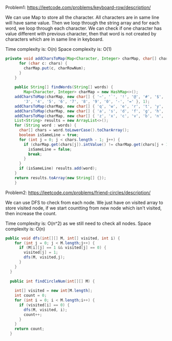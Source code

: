 Problem1: https://leetcode.com/problems/keyboard-row/description/

We can use Map to store all the character. All characters are in same line will have same value. 
Then we loop through the string array and for each word, we loop through each character. 
We can check if one character has value different with previous character, then that word is not created by characters which are in same line in keyboard.

Time complexity is: O(n)
Space complexity is: O(1)

```java
private void addCharsToMap(Map<Character, Integer> charMap, char[] chars, int charRowNum) {
      for (char c: chars) {
        charMap.put(c, charRowNum);
      }
    }  
  
    public String[] findWords(String[] words) {
        Map<Character, Integer> charMap = new HashMap<>();
    addCharsToMap(charMap, new char[] { '~', '`', '!', '@', '#', '$', '%', '^', '&', '*', '(', ')', '_', '+', '1', '2',
        '3', '4', '5', '6', '7', '8', '9', '0', '-', '=' }, 1);
    addCharsToMap(charMap, new char[] { 'q', 'w', 'e', 'r', 't', 'y', 'u', 'i', 'o', 'p', '{', '}', '[', ']' }, 2);
    addCharsToMap(charMap, new char[] { 'a', 's', 'd', 'f', 'g', 'h', 'j', 'k', 'l', ';', '\'', ':', '"' }, 3);
    addCharsToMap(charMap, new char[] { 'z', 'x', 'c', 'v', 'b', 'n', 'm', ',', '.', '/', '<', ',', '>', '?' }, 4);
    List<String> results = new ArrayList<>();
    for (String word : words) {
      char[] chars = word.toLowerCase().toCharArray();
      boolean isSameLine = true;
      for (int j = 0; j < chars.length - 1; j++) {
        if (charMap.get(chars[j]).intValue() != charMap.get(chars[j + 1]).intValue()) {
          isSameLine = false;
          break;
        }
      }
      if (isSameLine) results.add(word);
    }
    return results.toArray(new String[] {});
    }
```

Problem2: https://leetcode.com/problems/friend-circles/description/

We can use DFS to check from each node. We just have on visited array to store visited node, if we start countting from new node which isn't visited, then increase the count.

Time complexity is: O(n^2) as we still need to check all nodes.
Space complexity is: O(n)

```java
public void dfs(int[][] M, int[] visited, int i) {
    for (int j = 0; j < M.length;j++) {
      if (M[i][j] == 1 && visited[j] == 0) {
        visited[j] = 1;
        dfs(M, visited,j);
      }
    }
  }
  
  public int findCircleNum(int[][] M) {
    
    int[] visited = new int[M.length];
    int count = 0;
    for (int i = 0; i < M.length;i++) {
      if (visited[i] == 0) {
        dfs(M, visited, i);
        count++;
      }
    }
    return count;
  }
```



